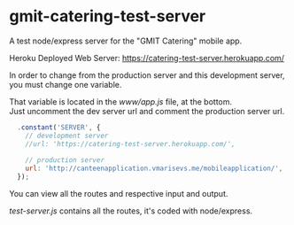 # gmit-catering-test-server
A test node/express server for the "GMIT Catering" mobile app.

Heroku Deployed Web Server:
https://catering-test-server.herokuapp.com/

In order to change from the production server and this development server, you must change one variable.

That variable is located in the *www/app.js* file, at the bottom.  
Just uncomment the dev server url and comment the production server url.  

```js
  .constant('SERVER', {
    // development server
    //url: 'https://catering-test-server.herokuapp.com/',
    
    // production server
    url: 'http://canteenapplication.vmarisevs.me/mobileapplication/',
  });
```

You can view all the routes and respective input and output.  

*test-server.js* contains all the routes, it's coded with node/express.